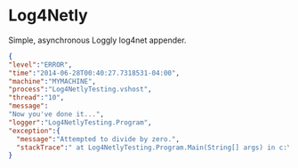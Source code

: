 Log4Netly
=========

Simple, asynchronous Loggly log4net appender.

```json
{
"level":"ERROR",
"time":"2014-06-28T00:40:27.7318531-04:00",
"machine":"MYMACHINE",
"process":"Log4NetlyTesting.vshost",
"thread":"10",
"message":
"Now you've done it...",
"logger":"Log4NetlyTesting.Program",
"exception":{
  "message":"Attempted to divide by zero.",
  "stackTrace":" at Log4NetlyTesting.Program.Main(String[] args) in c:\\SomePath\\Log4Netly\\Log4NetlyTesting\\Program.cs:line 19"}
}
```
